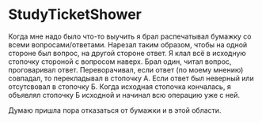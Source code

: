 # StudyTicketShower
Когда мне надо было что-то выучить я брал распечатывал бумажку со всеми вопросами/ответами. Нарезал таким образом, чтобы на одной стороне был вопрос, на другой стороне ответ. Я клал всё в исходную стопочку стороной с вопросом наверх. Брал один, читал вопрос, проговаривал ответ. Переворачивал, если ответ (по моему мнению) совпадал, то перекладывал в стопочку А. Если ответ был неверный или отсутсвовал в стопочку Б. Когда исходная стопочка кончалась, я объявлял стопочку Б исходной и начинал всю операцию уже с ней.

Думаю пришла пора отказаться от бумажки и в этой области.
